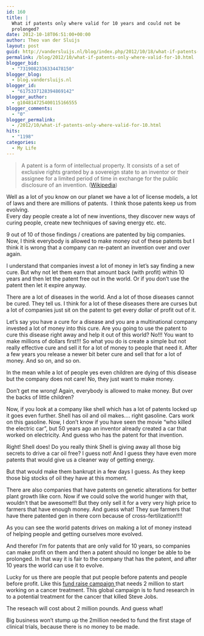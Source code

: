 ```yaml
---
id: 160
title: |
  What if patents only where valid for 10 years and could not be
  prolonged?
date: 2012-10-18T06:51:00+00:00
author: Theo van der Sluijs
layout: post
guid: http://vandersluijs.nl/blog/index.php/2012/10/18/what-if-patents-only-where-valid-for-10/
permalink: /blog/2012/10/what-if-patents-only-where-valid-for-10.html
blogger_bid:
  - "7319082336334478150"
blogger_blog:
  - blog.vandersluijs.nl
blogger_id:
  - "6175337128394869142"
blogger_author:
  - g104814725400115166555
blogger_comments:
  - "0"
blogger_permalink:
  - /2012/10/what-if-patents-only-where-valid-for-10.html
hits:
  - "1198"
categories:
  - My Life
---
```

<div>
</div>



> A patent is a form of intellectual property. It consists of a set of exclusive rights granted by a sovereign state to an inventor or their assignee for a limited period of time in exchange for the public disclosure of an invention. (<a href="http://en.wikipedia.org/wiki/Patent" target="_blank">Wikipedia</a>)



<div>
</div>

Well as a lot of you know on our planet we have a lot of license models, a lot of laws and there are millions of patents.  I think those patents keep us from evolving.  
<a name="more"></a>Every day people create a lot of new inventions, they discover new ways of curing people, create new techniques of saving energy etc. etc.

9 out of 10 of those findings / creations are patented by big companies. Now, I think everybody is allowed to make money out of these patents but I think it is wrong that a company can re-patent an invention over and over again.

I understand that companies invest a lot of money in let&#8217;s say finding a new cure. But why not let them earn that amount back (with profit) within 10 years and then let the patent free out in the world. Or if you don&#8217;t use the patent then let it expire anyway.

There are a lot of diseases in the world. And a lot of those diseases cannot be cured. They tell us. I think for a lot of these diseases there are curses but a lot of companies just sit on the patent to get every dollar of profit out of it.

Let&#8217;s say you have a cure for a disease and you are a multinational company invested a lot of money into this cure. Are you going to use the patent to cure this disease right away and help it out of this world? No!!! You want to make millions of dollars first!!! So what you do is create a simple but not really effective cure and sell it for a lot of money to people that need it. After a few years you release a newer bit beter cure and sell that for a lot of money. And so on, and so on.

In the mean while a lot of people yes even children are dying of this disease but the company does not care! No, they just want to make money.

Don&#8217;t get me wrong! Again, everybody is allowed to make money. But over the backs of little children?

Now, if you look at a company like shell which has a lot of patents locked up it goes even further. Shell has oil and oil makes&#8230;. right gasoline. Cars work on this gasoline. Now, I don&#8217;t know if you have seen the movie &#8220;who killed the electric car&#8221;, but 50 years ago an inventor already created a car that worked on electricity. And guess who has the patent for that invention.

Right! Shell does! Do you really think Shell is giving away all those big secrets to drive a car oil free? I guess not! And I guess they have even more patents that would give us a cleaner way of getting energy.

But that would make them bankrupt in a few days I guess. As they keep those big stocks of oil they have at this moment.

There are also companies that have patents on genetic alterations for better plant growth like corn. Now if we could solve the world hunger with that, wouldn&#8217;t that be awesome!!! But they only sell it for a very very high price to farmers that have enough money. And guess what! They sue farmers that have there patented gen in there corn because of cross-fertilization!!!!

As you can see the world patents drives on making a lot of money instead of helping people and getting ourselves more evolved.

And therefor I&#8217;m for patents that are only valid for 10 years, so companies can make profit on them and then a patent should no longer be able to be prolonged. In that way it is fair to the company that has the patent, and after 10 years the world can use it to evolve.

Lucky for us there are people that put people before patents and people before profit. Like this <a href="http://www.indiegogo.com/icancervirus" target="_blank">fund raise campaign </a>that needs 2 million to start working on a cancer treatment. This global campaign is to fund research in to a potential treatment for the cancer that killed Steve Jobs.

The reseach will cost about 2 million pounds. And guess what!

<div>
</div>



<div>
  Big business won’t stump up the 2million needed to fund the first stage of clinical trials, because there is no money to be made.
</div>

&nbsp;